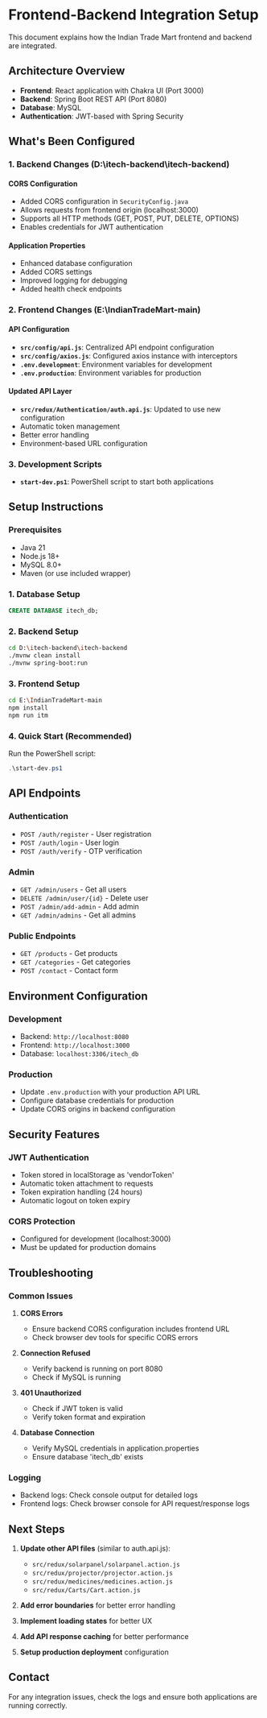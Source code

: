 # Frontend-Backend Integration Setup

This document explains how the Indian Trade Mart frontend and backend are integrated.

## Architecture Overview

- **Frontend**: React application with Chakra UI (Port 3000)
- **Backend**: Spring Boot REST API (Port 8080)  
- **Database**: MySQL
- **Authentication**: JWT-based with Spring Security

## What's Been Configured

### 1. Backend Changes (D:\itech-backend\itech-backend)

#### CORS Configuration
- Added CORS configuration in `SecurityConfig.java`
- Allows requests from frontend origin (localhost:3000)
- Supports all HTTP methods (GET, POST, PUT, DELETE, OPTIONS)
- Enables credentials for JWT authentication

#### Application Properties
- Enhanced database configuration
- Added CORS settings
- Improved logging for debugging
- Added health check endpoints

### 2. Frontend Changes (E:\IndianTradeMart-main)

#### API Configuration
- **`src/config/api.js`**: Centralized API endpoint configuration
- **`src/config/axios.js`**: Configured axios instance with interceptors
- **`.env.development`**: Environment variables for development
- **`.env.production`**: Environment variables for production

#### Updated API Layer
- **`src/redux/Authentication/auth.api.js`**: Updated to use new configuration
- Automatic token management
- Better error handling
- Environment-based URL configuration

### 3. Development Scripts
- **`start-dev.ps1`**: PowerShell script to start both applications

## Setup Instructions

### Prerequisites
- Java 21
- Node.js 18+
- MySQL 8.0+
- Maven (or use included wrapper)

### 1. Database Setup
```sql
CREATE DATABASE itech_db;
```

### 2. Backend Setup
```bash
cd D:\itech-backend\itech-backend
./mvnw clean install
./mvnw spring-boot:run
```

### 3. Frontend Setup
```bash
cd E:\IndianTradeMart-main
npm install
npm run itm
```

### 4. Quick Start (Recommended)
Run the PowerShell script:
```powershell
.\start-dev.ps1
```

## API Endpoints

### Authentication
- `POST /auth/register` - User registration
- `POST /auth/login` - User login
- `POST /auth/verify` - OTP verification

### Admin
- `GET /admin/users` - Get all users
- `DELETE /admin/user/{id}` - Delete user
- `POST /admin/add-admin` - Add admin
- `GET /admin/admins` - Get all admins

### Public Endpoints
- `GET /products` - Get products
- `GET /categories` - Get categories
- `POST /contact` - Contact form

## Environment Configuration

### Development
- Backend: `http://localhost:8080`
- Frontend: `http://localhost:3000`
- Database: `localhost:3306/itech_db`

### Production
- Update `.env.production` with your production API URL
- Configure database credentials for production
- Update CORS origins in backend configuration

## Security Features

### JWT Authentication
- Token stored in localStorage as 'vendorToken'
- Automatic token attachment to requests
- Token expiration handling (24 hours)
- Automatic logout on token expiry

### CORS Protection
- Configured for development (localhost:3000)
- Must be updated for production domains

## Troubleshooting

### Common Issues

1. **CORS Errors**
   - Ensure backend CORS configuration includes frontend URL
   - Check browser dev tools for specific CORS errors

2. **Connection Refused**
   - Verify backend is running on port 8080
   - Check if MySQL is running

3. **401 Unauthorized**
   - Check if JWT token is valid
   - Verify token format and expiration

4. **Database Connection**
   - Verify MySQL credentials in application.properties
   - Ensure database 'itech_db' exists

### Logging
- Backend logs: Check console output for detailed logs
- Frontend logs: Check browser console for API request/response logs

## Next Steps

1. **Update other API files** (similar to auth.api.js):
   - `src/redux/solarpanel/solarpanel.action.js`
   - `src/redux/projector/projector.action.js`
   - `src/redux/medicines/medicines.action.js`
   - `src/redux/Carts/Cart.action.js`

2. **Add error boundaries** for better error handling
3. **Implement loading states** for better UX
4. **Add API response caching** for better performance
5. **Setup production deployment** configuration

## Contact
For any integration issues, check the logs and ensure both applications are running correctly.
